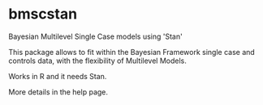 # bmscstan
Bayesian Multilevel Single Case models using 'Stan'

This package allows to fit within the Bayesian Framework single case and
controls data, with the flexibility of Multilevel Models.

Works in R and it needs Stan.

More details in the help page.
